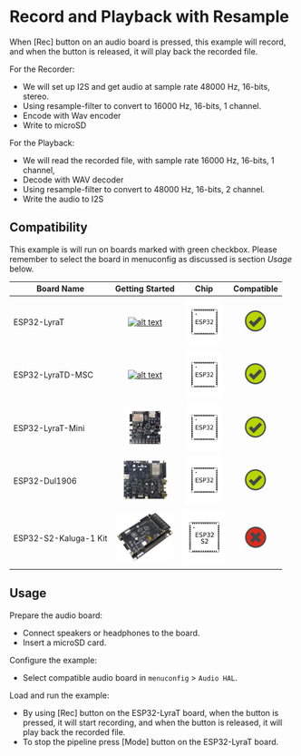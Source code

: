 # Record and Playback with Resample

When [Rec] button on an audio board is pressed, this example will record, and when the button is released, it will play back the recorded file.

For the Recorder:

- We will set up I2S and get audio at sample rate 48000 Hz, 16-bits, stereo.
- Using resample-filter to convert to 16000 Hz, 16-bits, 1 channel. 
- Encode with Wav encoder
- Write to microSD

For the Playback:

- We will read the recorded file, with sample rate 16000 Hz, 16-bits, 1 channel,
- Decode with WAV decoder
- Using resample-filter to convert to 48000 Hz, 16-bits, 2 channel.
- Write the audio to I2S

## Compatibility

This example is will run on boards marked with green checkbox. Please remember to select the board in menuconfig as discussed is section *Usage* below.

| Board Name | Getting Started | Chip | Compatible |
|-------------------|:--------------------------------------------------------------------------------------------------------------------------------------------------------------------------------------------:|:--------------------------------------------------------------------:|:-----------------------------------------------------------------:|
| ESP32-LyraT | [![alt text](../../../docs/_static/esp32-lyrat-v4.3-side-small.jpg "ESP32-LyraT")](https://docs.espressif.com/projects/esp-adf/en/latest/get-started/get-started-esp32-lyrat.html) | <img src="../../../docs/_static/ESP32.svg" height="85" alt="ESP32"> | ![alt text](../../../docs/_static/yes-button.png "Compatible") |
| ESP32-LyraTD-MSC | [![alt text](../../../docs/_static/esp32-lyratd-msc-v2.2-small.jpg "ESP32-LyraTD-MSC")](https://docs.espressif.com/projects/esp-adf/en/latest/get-started/get-started-esp32-lyratd-msc.html) | <img src="../../../docs/_static/ESP32.svg" height="85" alt="ESP32"> | ![alt text](../../../docs/_static/yes-button.png "Compatible") |
| ESP32-LyraT-Mini | [![alt text](../../../docs/_static/esp32-lyrat-mini-v1.2-small.jpg "ESP32-LyraT-Mini")](https://docs.espressif.com/projects/esp-adf/en/latest/get-started/get-started-esp32-lyrat-mini.html) | <img src="../../../docs/_static/ESP32.svg" height="85" alt="ESP32"> | ![alt text](../../../docs/_static/yes-button.png "Compatible") |
| ESP32-Dul1906 | ![alt text](../../../docs/_static/esp32-korvo-dul1906-v1.1-small.jpg "ESP32-Korvo-DUL1906") | <img src="../../../docs/_static/ESP32.svg" height="85" alt="ESP32"> | ![alt text](../../../docs/_static/yes-button.png "Compatible") |
| ESP32-S2-Kaluga-1 Kit | ![alt text](../../../docs/_static/esp32-s2-kaluga-1-kit-small.png "ESP32-S2-Kaluga-1 Kit") | <img src="../../../docs/_static/ESP32-S2.svg" height="100" alt="ESP32-S2"> | ![alt text](../../../docs/_static/no-button.png "Compatible") |

## Usage

Prepare the audio board:

- Connect speakers or headphones to the board. 
- Insert a microSD card.

Configure the example:

- Select compatible audio board in `menuconfig` > `Audio HAL`.

Load and run the example:

- By using [Rec] button on the ESP32-LyraT board, when the button is pressed, it will start recording, and when the button is released, it will play back the recorded file.
- To stop the pipeline press [Mode] button on the ESP32-LyraT board.
